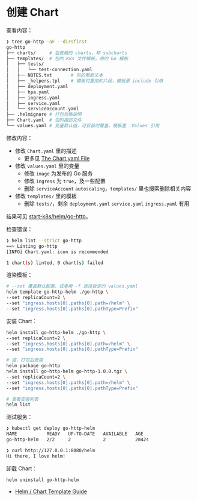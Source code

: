 # 创建 Chart

查看内容：

```bash
❯ tree go-http -aF --dirsfirst
go-http
├── charts/     # 包依赖的 charts，称 subcharts
├── templates/  # 包的 K8s 文件模板，用的 Go 模板
│   ├── tests/
│   │   └── test-connection.yaml
│   ├── NOTES.txt       # 包的帮助文本
│   ├── _helpers.tpl    # 模板可重用的片段，模板里 include 引用
│   ├── deployment.yaml
│   ├── hpa.yaml
│   ├── ingress.yaml
│   ├── service.yaml
│   └── serviceaccount.yaml
├── .helmignore # 打包忽略说明
├── Chart.yaml  # 包的描述文件
└── values.yaml # 变量默认值，可安装时覆盖，模板里 .Values 引用
```

修改内容：

- 修改 `Chart.yaml` 里的描述
  - 更多见 [The Chart.yaml File](https://helm.sh/docs/topics/charts/#the-chartyaml-file)
- 修改 `values.yaml` 里的变量
  - 修改 `image` 为发布的 Go 服务
  - 修改 `ingress` 为 `true`，及一些配置
  - 删除 `serviceAccount` `autoscaling`，`templates/` 里也搜索删除相关内容
- 修改 `templates/` 里的模板
  - 删除 `tests/`，剩余 `deployment.yaml` `service.yaml` `ingress.yaml` 有用

结果可见 [start-k8s/helm/go-http](https://github.com/ikuokuo/start-k8s/tree/main/helm/go-http)。

检查错误：

```bash
❯ helm lint --strict go-http
==> Linting go-http
[INFO] Chart.yaml: icon is recommended

1 chart(s) linted, 0 chart(s) failed
```

渲染模板：

```bash
# --set 覆盖默认配置，或者用 -f 选择自定的 values.yaml
helm template go-http-helm ./go-http \
--set replicaCount=2 \
--set "ingress.hosts[0].paths[0].path=/helm" \
--set "ingress.hosts[0].paths[0].pathType=Prefix"
```

安装 Chart：

```bash
helm install go-http-helm ./go-http \
--set replicaCount=2 \
--set "ingress.hosts[0].paths[0].path=/helm" \
--set "ingress.hosts[0].paths[0].pathType=Prefix"

# 或，打包后安装
helm package go-http
helm install go-http-helm go-http-1.0.0.tgz \
--set replicaCount=2 \
--set "ingress.hosts[0].paths[0].path=/helm" \
--set "ingress.hosts[0].paths[0].pathType=Prefix"

# 查看安装列表
helm list
```

测试服务：

```bash
❯ kubectl get deploy go-http-helm
NAME           READY   UP-TO-DATE   AVAILABLE   AGE
go-http-helm   2/2     2            2           2m42s

❯ curl http://127.0.0.1:8080/helm
Hi there, I love helm!
```

卸载 Chart：

```bash
helm uninstall go-http-helm
```

- [Helm / Chart Template Guide](https://helm.sh/docs/chart_template_guide/)
